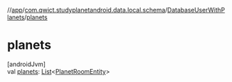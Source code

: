 //[app](../../../index.md)/[com.qwict.studyplanetandroid.data.local.schema](../index.md)/[DatabaseUserWithPlanets](index.md)/[planets](planets.md)

# planets

[androidJvm]\
val [planets](planets.md): [List](https://kotlinlang.org/api/latest/jvm/stdlib/kotlin.collections/-list/index.html)&lt;[PlanetRoomEntity](../-planet-room-entity/index.md)&gt;
